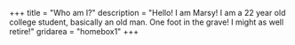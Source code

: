 +++
title = "Who am I?"
description = "Hello! I am Marsy! I am a 22 year old college student, basically an old man. One foot in the grave! I might as well retire!"
gridarea = "homebox1"
+++